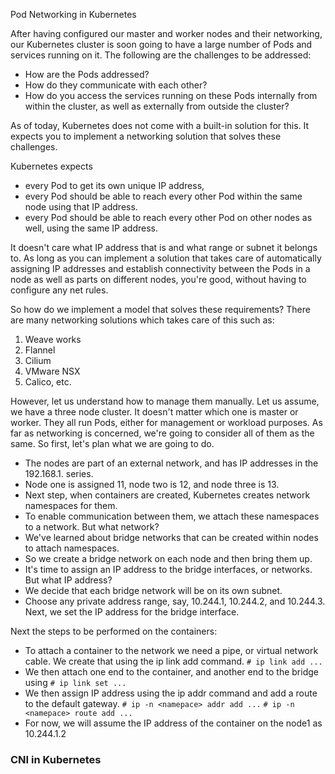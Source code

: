 Pod Networking in Kubernetes

After having configured our master and worker nodes and their networking, our Kubernetes cluster is soon going to have a large number of Pods and services running on it.
The following are the challenges to be addressed:
+ How are the Pods addressed?
+ How do they communicate with each other?
+ How do you access the services running on these Pods internally from within the cluster, as well as externally from outside the cluster?

As of today, Kubernetes does not come with a built-in solution for this. It expects you to implement a networking solution that solves these challenges.

Kubernetes expects 
+ every Pod to get its own unique IP address,
+ every Pod should be able to reach every other Pod within the same node using that IP address.
+ every Pod should be able to reach every other Pod on other nodes as well, using the same IP address.

It doesn't care what IP address that is and what range or subnet it belongs to. As long as you can implement a solution that takes care of automatically assigning IP addresses
and establish connectivity between the Pods in a node as well as parts on different nodes, you're good, without having to configure any net rules.

So how do we implement a model that solves these requirements? There are many networking solutions which takes care of this such as:
1. Weave works
2. Flannel
3. Cilium
4. VMware NSX
5. Calico, etc.

However, let us understand how to manage them manually.
Let us assume, we have a three node cluster. It doesn't matter which one is master or worker.
They all run Pods, either for management or workload purposes. As far as networking is concerned, we're going to consider all of them as the same.
So first, let's plan what we are going to do.
+ The nodes are part of an external network, and has IP addresses in the 192.168.1. series.
+ Node one is assigned 11, node two is 12, and node three is 13.
+ Next step, when containers are created, Kubernetes creates network namespaces for them.
+ To enable communication between them, we attach these namespaces to a network. But what network?
+ We've learned about bridge networks that can be created within nodes to attach namespaces.
+ So we create a bridge network on each node and then bring them up.
+ It's time to assign an IP address to the bridge interfaces, or networks. But what IP address?
+ We decide that each bridge network will be on its own subnet.
+ Choose any private address range, say, 10.244.1, 10.244.2, and 10.244.3. Next, we set the IP address for the bridge interface.

Next the steps to be performed on the containers:
+ To attach a container to the network we need a pipe, or virtual network cable. We create that using the ip link add command.
  ```# ip link add ...```
+ We then attach one end to the container, and another end to the bridge using
 ```# ip link set ...```
+ We then assign IP address using the ip addr command and add a route to the default gateway.
  ```# ip -n <namepace> addr add ...```
  ```# ip -n <namepace> route add ...```
+ For now, we will assume the IP address of the container on the node1 as 10.244.1.2


### CNI in Kubernetes

